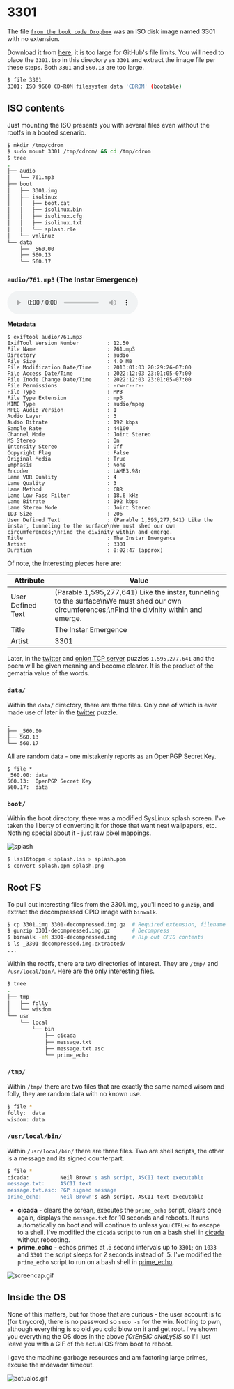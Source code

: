 # 3301

The file [`from the book code Dropbox`](../001-232.jpg/README.md#solving-the-book-code) was an ISO disk image named 3301 with no extension.

Download it from [here](https://archive.org/download/https-www.dropbox.com-s-r7sgeb5dtmzj14s-3301/3301.iso), it is too large for GitHub's file
limits. You will need to place the `3301.iso` in this directory as `3301` and extract the image file per these steps. Both `3301` and `560.13`
are too large.

```bash
$ file 3301
3301: ISO 9660 CD-ROM filesystem data 'CDROM' (bootable)
```

## ISO contents

Just mounting the ISO presents you with several files even without the rootfs in a booted scenario.

```bash
$ mkdir /tmp/cdrom
$ sudo mount 3301 /tmp/cdrom/ && cd /tmp/cdrom
$ tree
.
├── audio
│   └── 761.mp3
├── boot
│   ├── 3301.img
│   ├── isolinux
│   │   ├── boot.cat
│   │   ├── isolinux.bin
│   │   ├── isolinux.cfg
│   │   ├── isolinux.txt
│   │   └── splash.rle
│   └── vmlinuz
└── data
    ├── _560.00
    ├── 560.13
    └── 560.17
```

### `audio/761.mp3` (The Instar Emergence)

<audio src="./3301-contents/audio/761.mp3" controls="controls">
Your browser does not support the audio element.
</audio>

**Metadata**

```
$ exiftool audio/761.mp3
ExifTool Version Number         : 12.50
File Name                       : 761.mp3
Directory                       : audio
File Size                       : 4.0 MB
File Modification Date/Time     : 2013:01:03 20:29:26-07:00 
File Access Date/Time           : 2022:12:03 23:01:05-07:00
File Inode Change Date/Time     : 2022:12:03 23:01:05-07:00
File Permissions                : -rw-r--r--
File Type                       : MP3
File Type Extension             : mp3
MIME Type                       : audio/mpeg
MPEG Audio Version              : 1
Audio Layer                     : 3
Audio Bitrate                   : 192 kbps
Sample Rate                     : 44100 
Channel Mode                    : Joint Stereo
MS Stereo                       : On
Intensity Stereo                : Off
Copyright Flag                  : False 
Original Media                  : True
Emphasis                        : None
Encoder                         : LAME3.98r
Lame VBR Quality                : 4
Lame Quality                    : 3
Lame Method                     : CBR
Lame Low Pass Filter            : 18.6 kHz
Lame Bitrate                    : 192 kbps
Lame Stereo Mode                : Joint Stereo
ID3 Size                        : 206
User Defined Text               : (Parable 1,595,277,641) Like the instar, tunneling to the surface\nWe must shed our own circumferences;\nFind the divinity within and emerge.
Title                           : The Instar Emergence
Artist                          : 3301
Duration                        : 0:02:47 (approx)
```

Of note, the interesting pieces here are:

|Attribute|Value|
|---|---|
|User Defined Text|(Parable 1,595,277,641) Like the instar, tunneling to the surface\nWe must shed our own circumferences;\nFind the divinity within and emerge.|
|Title|The Instar Emergence|
|Artist|3301|

Later, in the [twitter](../003-twitter/README.md#gematria) and [onion TCP server](../004-first-onion/README.md#tcp-server) puzzles `1,595,277,641` and the poem will be given meaning and become clearer. It is the product of the gematria value of the words.

### `data/`

Within the `data/` directory, there are three files. Only one of which is ever made use of later in the [twitter](../003-twitter/README.md#xor) puzzle.

```
.
├── _560.00
├── 560.13
└── 560.17
```

All are random data - one mistakenly reports as an OpenPGP Secret Key.

```
$ file *
_560.00: data
560.13:  OpenPGP Secret Key
560.17:  data
```

### `boot/`

Within the boot directory, there was a modified SysLinux splash screen. I've taken the liberty of converting it for those that want neat wallpapers, etc. Nothing special about it - just raw pixel mappings.

![splash](./splash.png)

```bash
$ lss16toppm < splash.lss > splash.ppm
$ convert splash.ppm splash.png
```

## Root FS

To pull out interesting files from the 3301.img, you'll need to `gunzip`, and extract the decompressed CPIO image with `binwalk`.

```bash
$ cp 3301.img 3301-decompressed.img.gz  # Required extension, filename too so original doesn't get overwritten
$ gunzip 3301-decompressed.img.gz       # Decompress
$ binwalk -eM 3301-decompressed.img     # Rip out CPIO contents
$ ls _3301-decompressed.img.extracted/
...
```

Within the rootfs, there are two directories of interest. They are `/tmp/` and `/usr/local/bin/`. Here are the only interesting files.

```bash
$ tree
.
├── tmp
│   ├── folly
│   └── wisdom
└── usr
    └── local
        └── bin
            ├── cicada
            ├── message.txt
            ├── message.txt.asc
            └── prime_echo
```

### `/tmp/`

Within `/tmp/` there are two files that are exactly the same named wisom and folly, they are random data with no known use.

```bash
$ file *
folly:  data
wisdom: data
```

### `/usr/local/bin/`

Within `/usr/local/bin/` there are three files. Two are shell scripts, the other is a message and its signed counterpart.

```bash
$ file *
cicada:          Neil Brown's ash script, ASCII text executable
message.txt:     ASCII text
message.txt.asc: PGP signed message
prime_echo:      Neil Brown's ash script, ASCII text executable
```

- **cicada** - clears the screan, executes the `prime_echo` script, clears once again, displays the `message.txt` for 10 seconds and reboots. It runs automatically on boot and will continue to unless you `CTRL+c` to escape to a shell. I've modified the `cicada` script to run on a bash shell in [cicada](./rootfs-modified/cicada) without rebooting.
- **prime_echo** - echos primes at .5 second intervals up to `3301`; on `1033` and `3301` the script sleeps for 2 seconds instead of .5. I've modified the `prime_echo` script to run on a bash shell in [prime_echo](./rootfs-modified/prime_echo).

![screencap.gif](screencap.gif)

## Inside the OS

None of this matters, but for those that are curious - the user account is tc (for tinycore), there is no password so `sudo -s` for the win. Nothing to pwn, although everything is so old you cold blow on it and get root. I've shown you everything the OS does in the above *fOrEnSiC aNaLySiS* so I'll just leave you with a GIF of the actual OS from boot to reboot.

I gave the machine garbage resources and am factoring large primes, excuse the mdevadm timeout.

![actualos.gif](actualos.gif)
